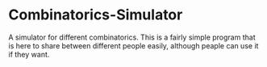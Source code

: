 # Combinatorics-Simulator
A simulator for different combinatorics.
This is a fairly simple program that is here to share between different people easily, although peaple can use it if they want.
